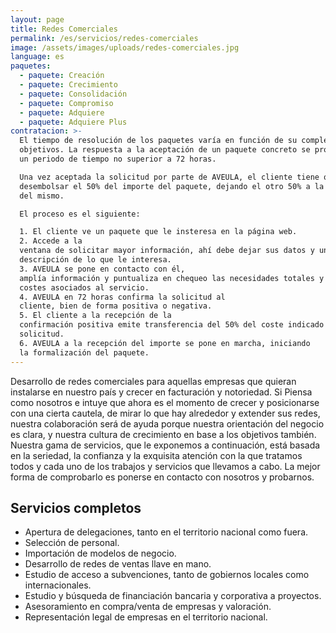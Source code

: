 ```yaml
---
layout: page
title: Redes Comerciales
permalink: /es/servicios/redes-comerciales
image: /assets/images/uploads/redes-comerciales.jpg
language: es
paquetes:
  - paquete: Creación
  - paquete: Crecimiento
  - paquete: Consolidación
  - paquete: Compromiso
  - paquete: Adquiere
  - paquete: Adquiere Plus
contratacion: >-
  El tiempo de resolución de los paquetes varía en función de su complejidad y
  objetivos. La respuesta a la aceptación de un paquete concreto se produce en
  un periodo de tiempo no superior a 72 horas.

  Una vez aceptada la solicitud por parte de AVEULA, el cliente tiene que
  desembolsar el 50% del importe del paquete, dejando el otro 50% a la recepción
  del mismo.

  El proceso es el siguiente:

  1. El cliente ve un paquete que le insteresa en la página web.
  2. Accede a la
  ventana de solicitar mayor información, ahí debe dejar sus datos y una breve
  descripción de lo que le interesa.
  3. AVEULA se pone en contacto con él,
  amplía información y puntualiza en chequeo las necesidades totales y los
  costes asociados al servicio.
  4. AVEULA en 72 horas confirma la solicitud al
  cliente, bien de forma positiva o negativa.
  5. El cliente a la recepción de la
  confirmación positiva emite transferencia del 50% del coste indicado en dicha
  solicitud.
  6. AVEULA a la recepción del importe se pone en marcha, iniciando
  la formalización del paquete.
---
```

Desarrollo de redes comerciales para aquellas empresas que quieran instalarse en nuestro país y crecer en facturación y notoriedad. Si Piensa como nosotros e intuye que ahora es el momento de crecer y posicionarse con una cierta cautela, de mirar lo que hay alrededor y extender sus redes, nuestra colaboración será de ayuda porque nuestra orientación del negocio es clara, y nuestra cultura de crecimiento en base a los objetivos también. Nuestra gama de servicios, que le exponemos a continuación, está basada en la seriedad, la confianza y la exquisita atención con la que tratamos todos y cada uno de los trabajos y servicios que llevamos a cabo. La mejor forma de comprobarlo es ponerse en contacto con nosotros y probarnos.

## Servicios completos

- Apertura de delegaciones, tanto en el territorio nacional como fuera.
- Selección de personal.
- Importación de modelos de negocio.
- Desarrollo de redes de ventas llave en mano.
- Estudio de acceso a subvenciones, tanto de gobiernos locales como internacionales.
- Estudio y búsqueda de financiación bancaria y corporativa a proyectos.
- Asesoramiento en compra/venta de empresas y valoración.
- Representación legal de empresas en el territorio nacional.
